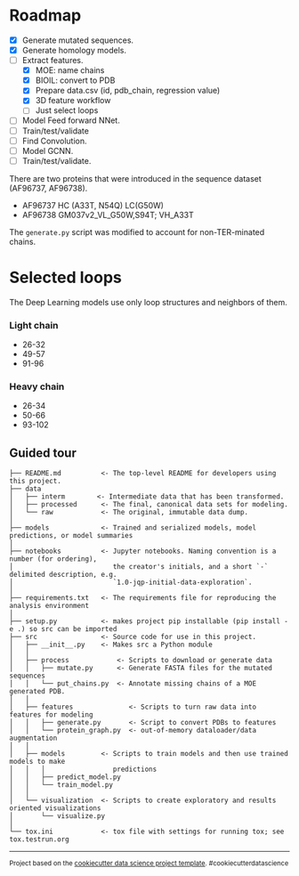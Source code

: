 # Roadmap

* [x] Generate mutated sequences.
* [x] Generate homology models.
* [ ] Extract features.
  * [x] MOE: name chains
  * [x] BIOIL: convert to PDB
  * [x] Prepare data.csv (id, pdb_chain, regression value)
  * [x] 3D feature workflow
  * [ ] Just select loops
* [ ] Model Feed forward NNet.
* [ ] Train/test/validate
* [ ] Find Convolution.
* [ ] Model GCNN.
* [ ] Train/test/validate.

There are two proteins that were introduced in the sequence dataset (AF96737, AF96738).
 - AF96737 HC (A33T, N54Q) LC(G50W)
 - AF96738 GM037v2_VL_G50W,S94T; VH_A33T

The `generate.py` script was modified to account for non-TER-minated chains.

# Selected loops
The Deep Learning models use only loop structures and neighbors of them.

### Light chain
- 26-32
- 49-57
- 91-96

### Heavy chain
- 26-34
- 50-66
- 93-102

## Guided tour
    ├── README.md          <- The top-level README for developers using this project.
    ├── data
    │   ├── interm        <- Intermediate data that has been transformed.
    │   ├── processed      <- The final, canonical data sets for modeling.
    │   └── raw            <- The original, immutable data dump.
    │
    ├── models             <- Trained and serialized models, model predictions, or model summaries
    │
    ├── notebooks          <- Jupyter notebooks. Naming convention is a number (for ordering),
    │                         the creator's initials, and a short `-` delimited description, e.g.
    │                         `1.0-jqp-initial-data-exploration`.
    │
    ├── requirements.txt   <- The requirements file for reproducing the analysis environment
    │
    ├── setup.py           <- makes project pip installable (pip install -e .) so src can be imported
    ├── src                <- Source code for use in this project.
    │   ├── __init__.py    <- Makes src a Python module
    │   │
    │   ├── process            <- Scripts to download or generate data
    │   │   ├── mutate.py      <- Generate FASTA files for the mutated sequences
    │   │   └── put_chains.py  <- Annotate missing chains of a MOE generated PDB.
    │   │
    │   ├── features              <- Scripts to turn raw data into features for modeling
    │   │   ├── generate.py       <- Script to convert PDBs to features
    │   │   └── protein_graph.py  <- out-of-memory dataloader/data augmentation
    │   │
    │   ├── models         <- Scripts to train models and then use trained models to make
    │   │   │                 predictions
    │   │   ├── predict_model.py
    │   │   └── train_model.py
    │   │
    │   └── visualization  <- Scripts to create exploratory and results oriented visualizations
    │       └── visualize.py
    │
    └── tox.ini            <- tox file with settings for running tox; see tox.testrun.org


--------

<p><small>Project based on the <a target="_blank" href="https://drivendata.github.io/cookiecutter-data-science/">cookiecutter data science project template</a>. #cookiecutterdatascience</small></p>
